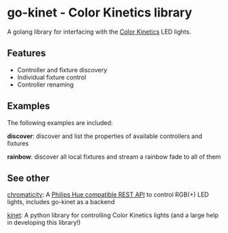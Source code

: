 go-kinet - Color Kinetics library
========================================

A golang library for interfacing with the 
[Color Kinetics](http://www.colorkinetics.com/) LED lights.

Features
--------

- Controller and fixture discovery
- Individual fixture control
- Controller renaming

Examples
--------

The following examples are included:

**discover**: discover and list the properties of available controllers and fixtures

**rainbow**: discover all local fixtures and stream a rainbow fade to all of them

See other
---------

[chromaticity](): A 
[Philips Hue compatible REST API](http://www.developers.meethue.com/philips-hue-api) 
to control RGB(+) LED lights, includes go-kinet as a backend

[kinet](https://github.com/vishnubob/kinet): A python library for controlling
Color Kinetics lights (and a large help in developing this library!)
